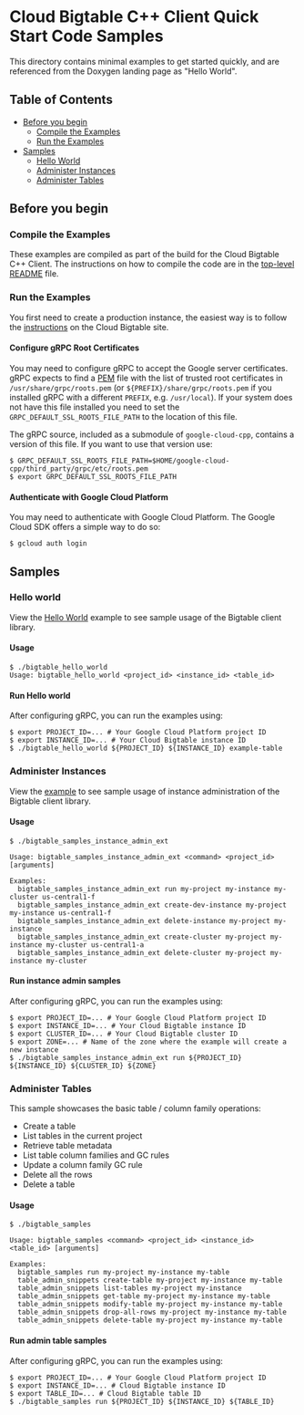 # Cloud Bigtable C++ Client Quick Start Code Samples

This directory contains minimal examples to get started quickly, and are
referenced from the Doxygen landing page as "Hello World".

## Table of Contents

- [Before you begin](#before-you-begin)
  - [Compile the Examples](#compile-the-examples)  
  - [Run the Examples](#run-the-examples)
- [Samples](#samples)
  - [Hello World](#hello-world)
  - [Administer Instances](#administer-instances)
  - [Administer Tables](#administer-tables)

## Before you begin

### Compile the Examples

These examples are compiled as part of the build for the Cloud Bigtable C++
Client.  The instructions on how to compile the code are in the
[top-level README](../../README.md) file.

### Run the Examples

You first need to create a production instance, the easiest way is to
follow the
[instructions](https://cloud.google.com/bigtable/docs/creating-instance)
on the Cloud Bigtable site.

#### Configure gRPC Root Certificates

You may need to configure gRPC to accept the Google server certificates.
gRPC expects to find a
[PEM](https://en.wikipedia.org/wiki/Privacy-enhanced_Electronic_Mail) file
with the list of trusted root certificates in `/usr/share/grpc/roots.pem`
(or `${PREFIX}/share/grpc/roots.pem` if you installed gRPC with a different
`PREFIX`, e.g. `/usr/local`).  If your system does not have this file installed
you need to set the `GRPC_DEFAULT_SSL_ROOTS_FILE_PATH` to the location of this
file.

The gRPC source, included as a submodule of `google-cloud-cpp`, contains
a version of this file. If you want to use that version use:

```console
$ GRPC_DEFAULT_SSL_ROOTS_FILE_PATH=$HOME/google-cloud-cpp/third_party/grpc/etc/roots.pem
$ export GRPC_DEFAULT_SSL_ROOTS_FILE_PATH
```

#### Authenticate with Google Cloud Platform

You may need to authenticate with Google Cloud Platform. The Google Cloud SDK
offers a simple way to do so:

```console
$ gcloud auth login
```

## Samples

### Hello world

View the [Hello World][hello_world_code] example to see sample usage of the Bigtable client library.

#### Usage

```console
$ ./bigtable_hello_world
Usage: bigtable_hello_world <project_id> <instance_id> <table_id>
```

#### Run Hello world
After configuring gRPC, you can run the examples using:

```console
$ export PROJECT_ID=... # Your Google Cloud Platform project ID
$ export INSTANCE_ID=... # Your Cloud Bigtable instance ID
$ ./bigtable_hello_world ${PROJECT_ID} ${INSTANCE_ID} example-table
```

### Administer Instances

View the [example][instance_admin_code] to see sample usage of instance administration of
the Bigtable client library.

#### Usage

```console
$ ./bigtable_samples_instance_admin_ext

Usage: bigtable_samples_instance_admin_ext <command> <project_id> [arguments]

Examples:
  bigtable_samples_instance_admin_ext run my-project my-instance my-cluster us-central1-f
  bigtable_samples_instance_admin_ext create-dev-instance my-project my-instance us-central1-f
  bigtable_samples_instance_admin_ext delete-instance my-project my-instance
  bigtable_samples_instance_admin_ext create-cluster my-project my-instance my-cluster us-central1-a
  bigtable_samples_instance_admin_ext delete-cluster my-project my-instance my-cluster
```

#### Run instance admin samples

After configuring gRPC, you can run the examples using:

```console
$ export PROJECT_ID=... # Your Google Cloud Platform project ID
$ export INSTANCE_ID=... # Your Cloud Bigtable instance ID
$ export CLUSTER_ID=... # Your Cloud Bigtable cluster ID
$ export ZONE=... # Name of the zone where the example will create a new instance
$ ./bigtable_samples_instance_admin_ext run ${PROJECT_ID} ${INSTANCE_ID} ${CLUSTER_ID} ${ZONE}
```

[hello_world_code]: bigtable_hello_world.cc
[instance_admin_code]: bigtable_samples_instance_admin_ext.cc

### Administer Tables

This sample showcases the basic table / column family operations:

- Create a table
- List tables in the current project
- Retrieve table metadata
- List table column families and GC rules
- Update a column family GC rule
- Delete all the rows
- Delete a table

#### Usage

```console
$ ./bigtable_samples

Usage: bigtable_samples <command> <project_id> <instance_id> <table_id> [arguments]

Examples:
  bigtable_samples run my-project my-instance my-table 
  table_admin_snippets create-table my-project my-instance my-table
  table_admin_snippets list-tables my-project my-instance
  table_admin_snippets get-table my-project my-instance my-table
  table_admin_snippets modify-table my-project my-instance my-table
  table_admin_snippets drop-all-rows my-project my-instance my-table
  table_admin_snippets delete-table my-project my-instance my-table  
```
#### Run admin table samples
After configuring gRPC, you can run the examples using:

```console
$ export PROJECT_ID=... # Your Google Cloud Platform project ID
$ export INSTANCE_ID=... # Cloud Bigtable instance ID
$ export TABLE_ID=... # Cloud Bigtable table ID
$ ./bigtable_samples run ${PROJECT_ID} ${INSTANCE_ID} ${TABLE_ID}
```

[hello_world_code]: bigtable_hello_world.cc
[instance_admin_code]: bigtable_samples_instance_admin.cc
[table_admin_code]: table_admin_snippets.cc
